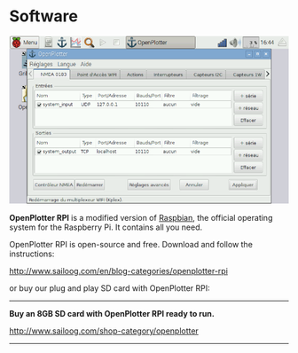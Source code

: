 # Software

![](openplotter_rpi.png)

**OpenPlotter RPI** is a modified version of [Raspbian](https://www.raspbian.org/), the official operating system for the Raspberry Pi. It contains all you need.

OpenPlotter RPI is open-source and free. Download and follow the instructions:

http://www.sailoog.com/en/blog-categories/openplotter-rpi


or buy our plug and play SD card with OpenPlotter RPI:

---

**Buy an 8GB SD card with OpenPlotter RPI ready to run.**

http://www.sailoog.com/shop-category/openplotter

---